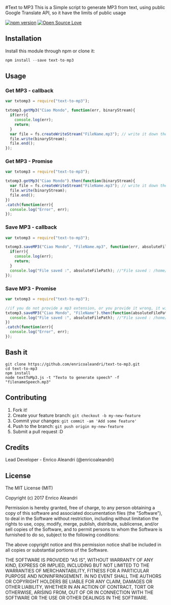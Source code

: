 #Text to MP3
This is a Simple script to generate MP3 from text, using public Google Translate API, so it have the limits of public usage 

[![npm version](https://badge.fury.io/js/text-to-mp3.svg)](https://badge.fury.io/js/text-to-mp3)
[![Open Source Love](https://badges.frapsoft.com/os/mit/mit.svg?v=102)](https://github.com/ellerbrock/open-source-badge/)

## Installation

Install this module through npm or clone it:

```javascript
npm install --save text-to-mp3
```

## Usage

### Get MP3 - callback
```javascript
var txtomp3 = require("text-to-mp3");

txtomp3.getMp3("Ciao Mondo", function(err, binaryStream){
  if(err){
    console.log(err);
    return;
  }
  var file = fs.createWriteStream("FileName.mp3"); // write it down the file
  file.write(binaryStream);
  file.end();
});
```
### Get MP3 - Promise
```javascript
var txtomp3 = require("text-to-mp3");

txtomp3.getMp3("Ciao Mondo").then(function(binaryStream){
  var file = fs.createWriteStream("FileName.mp3"); // write it down the file
  file.write(binaryStream);
  file.end();
})
.catch(function(err){
  console.log("Error", err);
});
```


### Save MP3 - callback
```javascript
var txtomp3 = require("text-to-mp3");

txtomp3.saveMP3("Ciao Mondo", "FileName.mp3", function(err, absoluteFilePath){
  if(err){
    console.log(err);
    return;
  }
  console.log("File saved :", absoluteFilePath); //"File saved : /home/enrico/WebstormProjects/textToMp3/FileName.mp3"
});
```
### Save MP3 - Promise
```javascript
var txtomp3 = require("text-to-mp3");

//if you do not provide a mp3 extension, or you provide it wrong, it will automatically append.
txtomp3.saveMP3("Ciao Mondo", "FileName").then(function(absoluteFilePath){ 
  console.log("File saved :", absoluteFilePath); //"File saved : /home/enrico/WebstormProjects/textToMp3/FileName.mp3"
})
.catch(function(err){
  console.log("Error", err);
});
```

## Bash it


```
git clone https://github.com/enricoaleandri/text-to-mp3.git 
cd text-to-mp3
npm install
node textToMp3.js -t "Texto to generate speech" -f "filenameSpeech.mp3"
```



## Contributing
 
1. Fork it!
2. Create your feature branch: `git checkout -b my-new-feature`
3. Commit your changes: `git commit -am 'Add some feature'`
4. Push to the branch: `git push origin my-new-feature`
5. Submit a pull request :D
 
 
## Credits
 
Lead Developer - Enrico Aleandri (@enricoaleandri)
 
## License
 
The MIT License (MIT)

Copyright (c) 2017 Enrico Aleandri

Permission is hereby granted, free of charge, to any person obtaining a copy of this software and associated documentation files (the "Software"), to deal in the Software without restriction, including without limitation the rights to use, copy, modify, merge, publish, distribute, sublicense, and/or sell copies of the Software, and to permit persons to whom the Software is furnished to do so, subject to the following conditions:

The above copyright notice and this permission notice shall be included in all copies or substantial portions of the Software.

THE SOFTWARE IS PROVIDED "AS IS", WITHOUT WARRANTY OF ANY KIND, EXPRESS OR IMPLIED, INCLUDING BUT NOT LIMITED TO THE WARRANTIES OF MERCHANTABILITY, FITNESS FOR A PARTICULAR PURPOSE AND NONINFRINGEMENT. IN NO EVENT SHALL THE AUTHORS OR COPYRIGHT HOLDERS BE LIABLE FOR ANY CLAIM, DAMAGES OR OTHER LIABILITY, WHETHER IN AN ACTION OF CONTRACT, TORT OR OTHERWISE, ARISING FROM, OUT OF OR IN CONNECTION WITH THE SOFTWARE OR THE USE OR OTHER DEALINGS IN THE SOFTWARE.